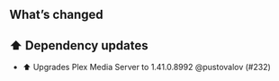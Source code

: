 ## What’s changed

## ⬆️ Dependency updates

- ⬆️ Upgrades Plex Media Server to 1.41.0.8992 @pustovalov (#232)
